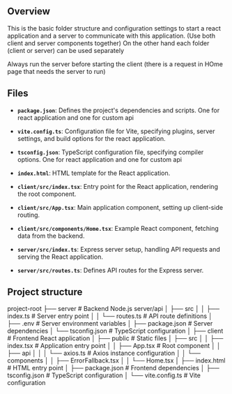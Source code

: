 ## Overview

This is the basic folder structure and configuration settings to start a react application and a server to communicate with this application. (Use both client and server components together)
On the other hand each folder (client or server) can be used separately

Always run the server before starting the client (there is a request in HOme page that needs the server to run)

## Files

- **`package.json`**: Defines the project's dependencies and scripts. One for react application and one for custom api
- **`vite.config.ts`**: Configuration file for Vite, specifying plugins, server settings, and build options for the react application.
- **`tsconfig.json`**: TypeScript configuration file, specifying compiler options. One for react application and one for custom api
- **`index.html`**: HTML template for the React application.
- **`client/src/index.tsx`**: Entry point for the React application, rendering the root component.
- **`client/src/App.tsx`**: Main application component, setting up client-side routing.
- **`client/src/components/Home.tsx`**: Example React component, fetching data from the backend.

- **`server/src/index.ts`**: Express server setup, handling API requests and serving the React application.
- **`server/src/routes.ts`**: Defines API routes for the Express server.

## Project structure

project-root
├── server # Backend Node.js server/api
│ ├── src
│ │ ├── index.ts # Server entry point
│ │ └── routes.ts # API route definitions
│ ├── .env # Server environment variables
│ ├── package.json # Server dependencies
│ └── tsconfig.json # TypeScript configuration
│
├── client # Frontend React application
│ ├── public # Static files
│ ├── src
│ │ ├── index.tsx # Application entry point
│ │ ├── App.tsx # Root component
│ │ ├── api
│ │ │ └── axios.ts # Axios instance configuration
│ │ └── components
│ │ ├── ErrorFallback.tsx
│ │ └── Home.tsx
│ ├── index.html # HTML entry point
│ ├── package.json # Frontend dependencies
│ ├── tsconfig.json # TypeScript configuration
│ └── vite.config.ts # Vite configuration
